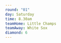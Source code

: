 ```yaml
---
round: "01"
day: Saturday
time: 8.30am
teamHome: Little Champs
teamAway: White Sox
diamond: 6
---
```

